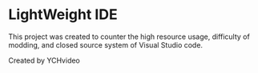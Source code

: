 # LightWeight IDE

This project was created to counter the high resource usage, difficulty of modding, and closed source system of Visual Studio code.

Created by YCHvideo